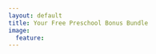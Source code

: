 ```yaml
---
layout: default
title: Your Free Preschool Bonus Bundle
image:
  feature: 
---
```

<div id="fd-form-66203b6970d967670734af23"></div>
<script>
  window.fd('form', {
    formId: '66203b6970d967670734af23',
    containerEl: '#fd-form-66203b6970d967670734af23'
  });
</script>
